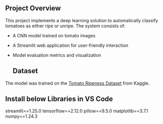 ## Project Overview

This project implements a deep learning solution to automatically classify tomatoes as either ripe or unripe. The system consists of:

- A CNN model trained on tomato images
- A Streamlit web application for user-friendly interaction
- Model evaluation metrics and visualization

  ## Dataset

The model was trained on the [Tomato Ripeness Dataset](https://www.kaggle.com/datasets/sumn2u/riped-and-unriped-tomato-dataset?resource=download) from Kaggle.


## Install below Libraries in VS Code
streamlit==1.25.0
tensorflow==2.12.0
pillow==9.5.0
matplotlib==3.7.1
numpy==1.24.3

